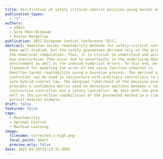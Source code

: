 ```yaml
---
title: Verification of safety critical control policies using kernel methods
publication_types:
  - "1"
authors:
  - admin
  - Sina Ober-Blöbaum
  - Kostas Margellos
publication: 2022 European Control Conference (ECC)
abstract: Hamilton-Jacobi reachability methods for safety-critical control have
  been well studied, but the safety guarantees derived rely on the accuracy of
  the numerical computation. Thus, it is crucial to understand and account for
  any inaccuracies that occur due to uncertainty in the underlying dynamics and
  environment as well as the induced numerical errors. To this end, we propose a
  framework for modeling the error of the value function inherent in
  Hamilton-Jacobi reachability using a Gaussian process. The derived safety
  controller can be used in conjuncture with arbitrary controllers to provide a
  safe hybrid control law. The marginal likelihood of the Gaussian process then
  provides a confidence metric used to determine switches between a least
  restrictive controller and a safety controller. We test both the prediction as
  well as the correction capabilities of the presented method in a classical
  pursuit-evasion example.
draft: false
featured: false
tags:
  - Reachability
  - Optimal Control
  - Machine Learning
image:
  filename: corrected_v_high.png
  focal_point: Smart
  preview_only: false
date: 2022-03-26T15:13:31.968Z
---
```

